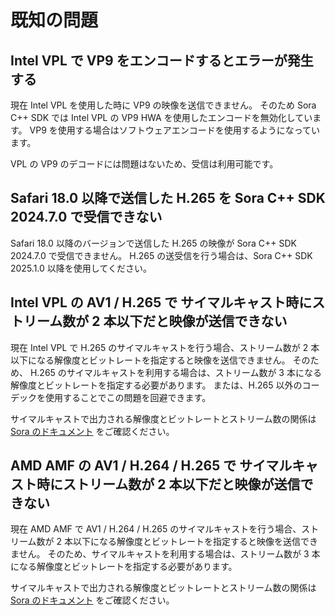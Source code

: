 # 既知の問題

## Intel VPL で VP9 をエンコードするとエラーが発生する

現在 Intel VPL を使用した時に VP9 の映像を送信できません。
そのため Sora C++ SDK では Intel VPL の VP9 HWA を使用したエンコードを無効化しています。
VP9 を使用する場合はソフトウェアエンコードを使用するようになっています。

VPL の VP9 のデコードには問題はないため、受信は利用可能です。

## Safari 18.0 以降で送信した H.265 を Sora C++ SDK 2024.7.0 で受信できない

Safari 18.0 以降のバージョンで送信した H.265 の映像が Sora C++ SDK 2024.7.0 で受信できません。
H.265 の送受信を行う場合は、Sora C++ SDK 2025.1.0 以降を使用してください。

## Intel VPL の AV1 / H.265 で サイマルキャスト時にストリーム数が 2 本以下だと映像が送信できない

現在 Intel VPL で H.265 のサイマルキャストを行う場合、ストリーム数が 2 本以下になる解像度とビットレートを指定すると映像を送信できません。
そのため、 H.265 のサイマルキャストを利用する場合は、ストリーム数が 3 本になる解像度とビットレートを指定する必要があります。
または、H.265 以外のコーデックを使用することでこの問題を回避できます。

サイマルキャストで出力される解像度とビットレートとストリーム数の関係は [Sora のドキュメント](https://sora-doc.shiguredo.jp/SIMULCAST#58429b) をご確認ください。

## AMD AMF の AV1 / H.264 / H.265 で サイマルキャスト時にストリーム数が 2 本以下だと映像が送信できない

現在 AMD AMF で AV1 / H.264 / H.265 のサイマルキャストを行う場合、ストリーム数が 2 本以下になる解像度とビットレートを指定すると映像を送信できません。
そのため、サイマルキャストを利用する場合は、ストリーム数が 3 本になる解像度とビットレートを指定する必要があります。

サイマルキャストで出力される解像度とビットレートとストリーム数の関係は [Sora のドキュメント](https://sora-doc.shiguredo.jp/SIMULCAST#58429b) をご確認ください。
